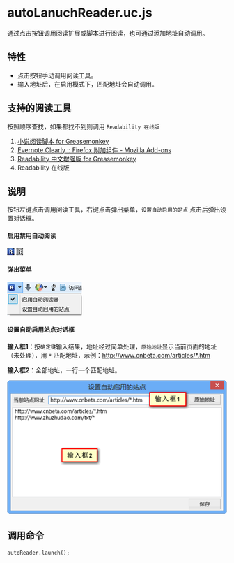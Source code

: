 autoLanuchReader.uc.js
======================

通过点击按钮调用阅读扩展或脚本进行阅读，也可通过添加地址自动调用。

## 特性

 - 点击按钮手动调用阅读工具。
 - 输入地址后，在启用模式下，匹配地址会自动调用。

## 支持的阅读工具

按照顺序查找，如果都找不到则调用 `Readability 在线版`

 1. [小说阅读脚本 for Greasemonkey](https://userscripts.org/scripts/show/165951)
 2. [Evernote Clearly :: Firefox 附加组件 - Mozilla Add-ons](https://addons.mozilla.org/zh-cn/firefox/addon/clearly/)
 3. [Readability 中文增强版 for Greasemonkey](https://userscripts.org/scripts/show/163581)
 4. Readability 在线版

## 说明

按钮左键点击调用阅读工具，右键点击弹出菜单，`设置自动启用的站点` 点击后弹出设置对话框。

#### 启用禁用自动阅读

![按钮2种状态](按钮2种状态.png)

#### 弹出菜单

![弹出的菜单](弹出的菜单.png)

#### 设置自动启用站点对话框

**输入框1**：按`确定键`输入结果，地址经过简单处理，`原始地址`显示当前页面的地址（未处理），用 `*` 匹配地址，示例：http://www.cnbeta.com/articles/*.htm

**输入框2**：全部地址，一行一个匹配地址。

![设置自动启用站点对话框](设置自动启用站点对话框.png)


## 调用命令

    autoReader.launch();